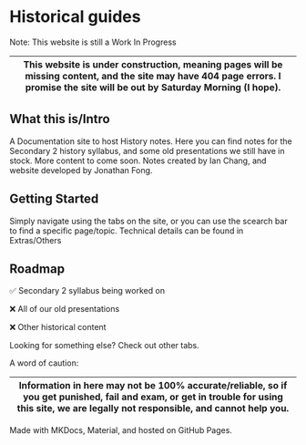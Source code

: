 # Historical guides
Note: This website is still a Work In Progress

|This website is under construction, meaning pages will be missing content, and the site may have 404 page errors. I promise the site will be out by Saturday Morning (I hope).|
| ----------- |

## What this is/Intro
A Documentation site to host History notes. Here you can find notes for the Secondary 2 history syllabus, and some old presentations we still have in stock. More content to come soon. Notes created by Ian Chang, and website developed by Jonathan Fong.

## Getting Started
Simply navigate using the tabs on the site, or you can use the scearch bar to find a specific page/topic. Technical details can be found in Extras/Others

## Roadmap
✅ Secondary 2 syllabus being worked on

❌ All of our old presentations

❌ Other historical content

Looking for something else? Check out other tabs.

A word of caution:

|Information in here may not be 100% accurate/reliable, so if you get punished, fail and exam, or get in trouble for using this site, we are legally not responsible, and cannot help you.|
| ----------- |

Made with MKDocs, Material, and hosted on GitHub Pages.